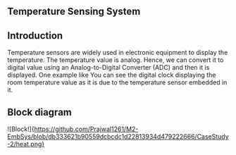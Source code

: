 ## Temperature Sensing System

## Introduction
Temperature sensors are widely used in electronic equipment to display the temperature. The temperature value is analog. Hence, we can convert it to digital value using an Analog-to-Digital Converter (ADC) and then it is displayed. One example like You can see the digital clock displaying the room temperature value as it is due to the temperature sensor embedded in it.

## Block diagram
![Block!]{https://github.com/Prajwal1261/M2-EmbSys/blob/db333621b90559dcbcdc1d22813934d479222666/CaseStudy-2/heat.png}